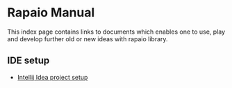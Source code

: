 # Rapaio Manual

This index page contains links to documents which enables one
to use, play and develop further old or new ideas with rapaio library.


## IDE setup

* [Intellij Idea project setup](setup/ide-idea-setup.Md)

